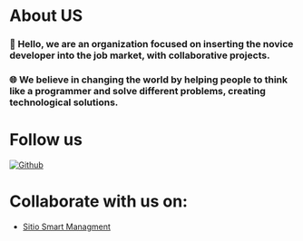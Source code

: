 # About US
### 👋 Hello, we are an organization focused on inserting the novice developer into the job market, with collaborative projects.
### 🌐 We believe in changing the world by helping people to think like a programmer and solve different problems, creating technological solutions.

# Follow us
[![Github](https://img.shields.io/github/followers/CommonSoftware?label=Follow&style=social)](https://github.com/CommonSoftware)

# Collaborate with us on:
- [Sitio Smart Managment](https://github.com/CommonSoftware/webapp-sitio-smart)
